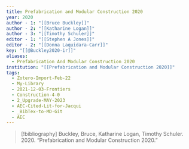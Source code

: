 ```yaml
---
title: Prefabrication and Modular Construction 2020
year: 2020
author - 1: "[[Bruce Buckley]]"
author - 2: "[[Katharine Logan]]"
author - 3: "[[Timothy Schuler]]"
editor - 1: "[[Stephen A Jones]]"
editor - 2: "[[Donna Laquidara-Carr]]"
key: "[[@Buckley2020-ir]]"
aliases:
  - Prefabrication And Modular Construction 2020
institution: "[[Prefabrication and Modular Construction 2020]]"
tags:
  - Zotero-Import-Feb-22
  - My-Library
  - 2021-12-03-Frontiers
  - Construction-4-0
  - 2_Upgrade-MAY-2023
  - AEC-Cited-Lit-for-Jacqui
  - _BibTex-to-MD-Git
  - AEC
---
```


> [!bibliography]
> Buckley, Bruce, Katharine Logan, Timothy Schuler. 2020. “Prefabrication and Modular Construction 2020.”